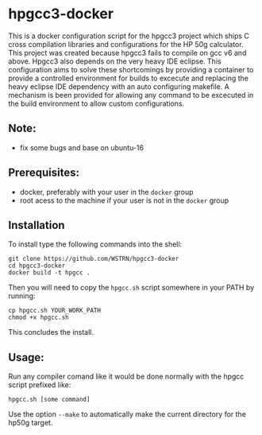 # hpgcc3-docker
This is a docker configuration script for the hpgcc3 project which ships C
cross compilation libraries and configurations for the HP 50g calculator. This
project was created because hpgcc3 fails to compile on gcc v6 and above. Hpgcc3 
also depends on the very heavy IDE eclipse. This configuration aims to solve 
these shortcomings by providing a container to provide a controlled environment
for builds to excecute and replacing the heavy eclipse IDE dependency with an
auto configuring makefile. A mechanism is been provided for allowing any
command to be excecuted in the build environment to allow custom configurations.

## Note:
- fix some bugs and base on ubuntu-16

## Prerequisites:
- docker, preferably with your user in the `docker` group
- root acess to the machine if your user is not in the `docker` group

## Installation
To install type the following commands into the shell:
 
````
git clone https://github.com/WSTRN/hpgcc3-docker
cd hpgcc3-docker
docker build -t hpgcc .
````
Then you will need to copy the `hpgcc.sh` script somewhere in your PATH by
running:

````
cp hpgcc.sh YOUR_WORK_PATH
chmod +x hpgcc.sh
````
This concludes the install.

## Usage:
Run any compiler comand like it would be done normally with the hpgcc script prefixed like:

````
hpgcc.sh [some command]
````
Use the option `--make` to automatically make the current directory for the hp50g target.


